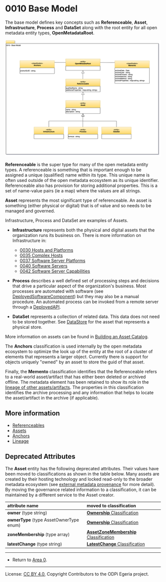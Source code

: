 <!-- SPDX-License-Identifier: CC-BY-4.0 -->
<!-- Copyright Contributors to the ODPi Egeria project. -->

# 0010 Base Model

The base model defines key concepts such as **Referenceable**, **Asset**,
**Infrastructure**, **Process** and **DataSet** along with the root entity for all open metadata entity types, 
**OpenMetadataRoot**.


![UML](0010-Base-Model.png#pagewidth)

**Referenceable** is the super type for many of the open metadata entity
types. A referenceable is something that is important enough to
be assigned a unique (qualified) name within its type.
This unique name is often used outside of the open metadata
ecosystem as its unique identifier.
Referenceable also has provision for storing additional properties.
This is a set of name-value pairs (ie a map) where the values are all strings.

**Asset** represents the most significant type of referenceable.
An asset is something (either physical or digital) that is of
value and so needs to be managed and governed.

Infrastructure, Process and DataSet are examples of Assets.

* **Infrastructure** represents both the physical and digital assets that the organization
runs its business on.  There is more information on Infrastructure in:
   * [0030 Hosts and Platforms](0030-Hosts-and-Platforms.md)
   * [0035 Complex Hosts](0035-Complex-Hosts.md)
   * [0037 Software Server Platforms](0037-Software-Server-Platforms.md)
   * [0040 Software Servers](0040-Software-Servers.md)
   * [0042 Software Server Capabilities](0042-Software-Server-Capabilities.md)

* **Process** describes a well defined set of processing steps and decisions that drive a particular
aspect of the organization's business.  Most processes are automated with software
(see [DeployedSoftwareComponent](0215-Software-Components.md)) but they may also be a manual procedure.
An automated process can be invoked from a remote server through a [DeployedAPI](0212-Deployed-APIs.md).

* **DataSet** represents a collection of related data.  This data does not need to be stored together.
See [DataStore](0210-Data-Stores.md) for the asset that represents a physical store.

More information on assets can be found in [Building an Asset Catalog](../cataloging-assets).

The **Anchors** classification is used internally by the open metadata ecosystem to optimize
the look up of the entity at the root of a cluster of elements that represents a larger object.
Currently there is support for objects uniquely "owned" by an asset to store the guid of that asset.

Finally, the **Memento** classification identifies that the Referenceable
refers to a real-world asset/artifact that has either been deleted or archived offline.  The metadata
element has been retained to show its role in the [lineage of other assets/artifacts](../lineage).
The properties in this classification identifies
the archive processing and any information that helps to locate
the asset/artifact in the archive (if applicable).

## More information

* [Referenceables](../../../open-metadata-implementation/access-services/docs/concepts/referenceable.md)
* [Assets](../../../open-metadata-implementation/access-services/docs/concepts/assets)
* [Anchors](../../../open-metadata-implementation/access-services/docs/concepts/anchor.md)
* [Lineage](../lineage)

## Deprecated Attributes

The **Asset** entity has the following deprecated attributes.  Their values have been moved to
classifications as shown in the table below.
Many assets are
created by their hosting technology and locked read-only to the broader metadata ecosystem
(see [external metadata provenance](../metadata-provenance) for more detail).
By moving the governance related
information to a classification, it can be maintained by a different service to the Asset creator.


| attribute name | moved to classification |
| :------ | :------- |
| **owner** (type string) | [**Ownership** Classification](0445-Governance-Roles.md) |
| **ownerType** (type AssetOwnerType enum) | [**Ownership** Classification](0445-Governance-Roles.md)  |
| **zoneMembership** (type array<string>) | [**AssetZoneMembership** Classification](0424-Governance-Zones.md)  |
| **latestChange** (type string) | [**LatestChange** Classification](0011-Managing-Referenceables.md)  |
  
 

----

* Return to [Area 0](Area-0-models.md).



----
License: [CC BY 4.0](https://creativecommons.org/licenses/by/4.0/),
Copyright Contributors to the ODPi Egeria project.